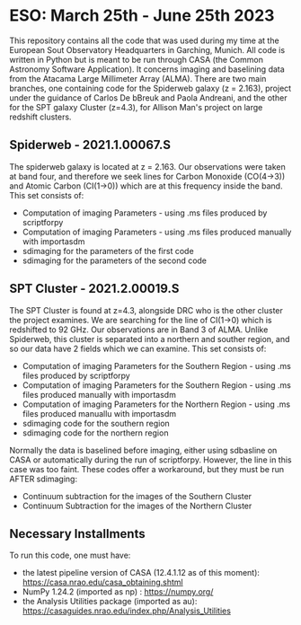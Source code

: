 # ESO: March 25th - June 25th 2023

This repository contains all the code that was used during my time at the European Sout Observatory Headquarters in Garching, Munich. All code is written in Python but is meant to be run through CASA (the Common Astronomy Software Application). It concerns imaging and baselining data from the Atacama Large Millimeter Array (ALMA). There are two main branches, one containing code for the Spiderweb galaxy (z = 2.163), project under the guidance of Carlos De bBreuk and Paola Andreani, and the other for the SPT galaxy Cluster (z=4.3), for Allison Man's project on large redshift clusters. 

## Spiderweb - 2021.1.00067.S

The spiderweb galaxy is located at z = 2.163. Our observations were taken at band four, and therefore we seek lines for Carbon Monoxide (CO(4->3)) and Atomic Carbon (CI(1->0)) which are at this frequency inside the band. This set consists of:

* Computation of imaging Parameters - using .ms files produced by scriptforpy
* Computation of imaging Parameters - using .ms files produced manually with importasdm
* sdimaging for the parameters of the first code
* sdimaging for the parameters of the second code



## SPT Cluster - 2021.2.00019.S 

The SPT Cluster is found at z=4.3, alongside DRC who is the other cluster the project examines. We are searching for the line of CI(1->0) which is redshifted to 92 GHz. Our observations are in Band 3 of ALMA. Unlike Spiderweb, this cluster is separated into a northern and souther region, and so our data have 2 fields which we can examine. This set consists of:

* Computation of imaging Parameters for the Southern Region - using .ms files produced by scriptforpy
* Computation of imaging Parameters for the Southern Region - using .ms files produced manually with importasdm
* Computation of imaging Parameters for the Northern Region - using .ms files produced manuallu with importasdm
* sdimaging code for the southern region
* sdimaging code for the northern region

Normally the data is baselined before imaging, either using sdbasline on CASA or automatically during the run of scriptforpy. However, the line in this case was too faint. These codes offer a workaround, but they must be run AFTER sdimaging:

* Continuum subtraction for the images of the Southern Cluster
* Continuum Subtraction for the images of the Northern Cluster


## Necessary Installments

To run this code, one must have:

* the latest pipeline version of CASA (12.4.1.12 as of this moment): https://casa.nrao.edu/casa_obtaining.shtml
* NumPy 1.24.2 (imported as np) : https://numpy.org/
* the Analysis Utilities package (imported as au): https://casaguides.nrao.edu/index.php/Analysis_Utilities

